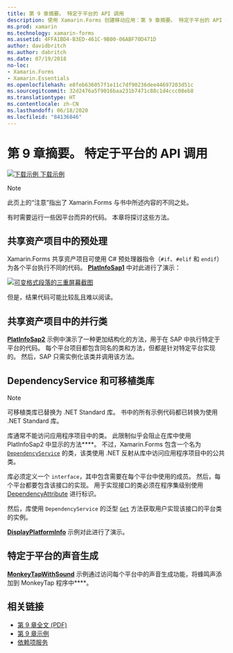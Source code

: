 ```yaml
---
title: 第 9 章摘要。 特定于平台的 API 调用
description: 使用 Xamarin.Forms 创建移动应用：第 9 章摘要。 特定于平台的 API 调用
ms.prod: xamarin
ms.technology: xamarin-forms
ms.assetid: 4FFA1BD4-B3ED-461C-9B00-06ABF70D471D
author: davidbritch
ms.author: dabritch
ms.date: 07/19/2018
no-loc:
- Xamarin.Forms
- Xamarin.Essentials
ms.openlocfilehash: e8feb636057f1e11c7df90236dee44697203d51c
ms.sourcegitcommit: 32d2476a5f9016baa231b7471c88c1d4ccc08eb8
ms.translationtype: HT
ms.contentlocale: zh-CN
ms.lasthandoff: 06/18/2020
ms.locfileid: "84136846"
---
```

# <a name="summary-of-chapter-9-platform-specific-api-calls"></a>第 9 章摘要。 特定于平台的 API 调用

[![下载示例](~/media/shared/download.png) 下载示例](https://github.com/xamarin/xamarin-forms-book-samples/tree/master/Chapter09)

> [!NOTE] 
> 此页上的“注意”指出了 Xamarin.Forms 与书中所述内容的不同之处。

有时需要运行一些因平台而异的代码。 本章将探讨这些方法。

## <a name="preprocessing-in-the-shared-asset-project"></a>共享资产项目中的预处理

Xamarin.Forms 共享资产项目可使用 C# 预处理器指令（`#if`、`#elif` 和 `endif`）为各个平台执行不同的代码。 [**PlatInfoSap1**](https://github.com/xamarin/xamarin-forms-book-samples/tree/master/Chapter09/PlatInfoSap1) 中对此进行了演示：

[![可变格式段落的三重屏幕截图](images/ch09fg01-small.png "设备型号和操作系统")](images/ch09fg01-large.png#lightbox "设备型号和操作系统")

但是，结果代码可能比较乱且难以阅读。

## <a name="parallel-classes-in-the-shared-asset-project"></a>共享资产项目中的并行类

[**PlatInfoSap2**](https://github.com/xamarin/xamarin-forms-book-samples/tree/master/Chapter09/PlatInfoSap2) 示例中演示了一种更加结构化的方法，用于在 SAP 中执行特定于平台的代码。 每个平台项目都包含同名的类和方法，但都是针对特定平台实现的。 然后，SAP 只需实例化该类并调用该方法。

## <a name="dependencyservice-and-the-portable-class-library"></a>DependencyService 和可移植类库

> [!NOTE] 
> 可移植类库已替换为 .NET Standard 库。 书中的所有示例代码都已转换为使用 .NET Standard 库。

库通常不能访问应用程序项目中的类。 此限制似乎会阻止在库中使用 PlatInfoSap2 中显示的方法****。 不过，Xamarin.Forms 包含一个名为 [`DependencyService`](xref:Xamarin.Forms.DependencyService) 的类，该类使用 .NET 反射从库中访问应用程序项目中的公共类。

库必须定义一个 `interface`，其中包含需要在每个平台中使用的成员。 然后，每个平台都要包含该接口的实现。 用于实现接口的类必须在程序集级别使用 [DependencyAttribute](xref:Xamarin.Forms.DependencyAttribute) 进行标识。

然后，库使用 `DependencyService` 的泛型 [`Get`](xref:Xamarin.Forms.DependencyService.Get*) 方法获取用户实现该接口的平台类的实例。

[**DisplayPlatformInfo**](https://github.com/xamarin/xamarin-forms-book-samples/tree/master/Chapter09/DisplayPlatformInfo) 示例对此进行了演示。

## <a name="platform-specific-sound-generation"></a>特定于平台的声音生成

[**MonkeyTapWithSound**](https://github.com/xamarin/xamarin-forms-book-samples/tree/master/Chapter09/MonkeyTapWithSound) 示例通过访问每个平台中的声音生成功能，将蜂鸣声添加到 MonkeyTap 程序中****。

## <a name="related-links"></a>相关链接

- [第 9 章全文 (PDF)](https://download.xamarin.com/developer/xamarin-forms-book/XamarinFormsBook-Ch09-Apr2016.pdf)
- [第 9 章示例](https://github.com/xamarin/xamarin-forms-book-samples/tree/master/Chapter09)
- [依赖项服务](~/xamarin-forms/app-fundamentals/dependency-service/index.md)

